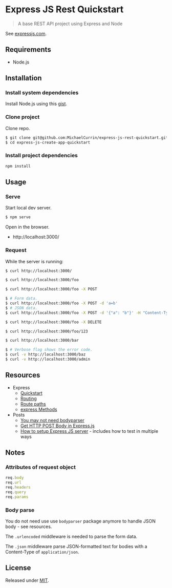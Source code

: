 # Express JS Rest Quickstart
> A base REST API project using Express and Node

See [expressjs.com](https://expressjs.com/).


## Requirements

- Node.js


## Installation

### Install system dependencies

Install Node.js using this [gist](https://gist.github.com/MichaelCurrin/aa1fc56419a355972b96bce23f3bccba).

### Clone project

Clone repo.

```sh
$ git clone git@github.com:MichaelCurrin/express-js-rest-quickstart.git
$ cd express-js-create-app-quickstart
```

### Install project dependencies

```sh
npm install
```


## Usage

### Serve

Start local dev server.

```sh
$ npm serve
```

Open in the browser.

- http://localhost:3000/


### Request

While the server is running:

```sh
$ curl http://localhost:3000/

$ curl http://localhost:3000/foo

$ curl http://localhost:3000/foo -X POST

$ # Form data.
$ curl http://localhost:3000/foo -X POST -d 'a=b'
$ # JSON data.
$ curl http://localhost:3000/foo -X POST -d '{"a": "b"}' -H "Content-Type: application/json"

$ curl http://localhost:3000/foo -X DELETE

$ curl http://localhost:3000/foo/123

$ curl http://localhost:3000/bar

$ # Verbose flag shows the error code.
$ curl -v http://localhost:3000/baz
$ curl -v http://localhost:3000/admin
```


## Resources

- Express
    - [Quickstart](https://expressjs.com/en/starter/hello-world.html)
    - [Routing](https://expressjs.com/en/starter/basic-routing.html)
    - [Route paths](http://expressjs.com/en/guide/routing.html#route-paths)
    - [express Methods](http://expressjs.com/en/api.html#express.json)
- Posts
    - [You may not need bodyparser](https://medium.com/@mmajdanski/express-body-parser-and-why-may-not-need-it-335803cd048c)
    - [Get HTTP POST Body in Express.js](https://stackabuse.com/get-http-post-body-in-express-js/)
    - [How to setup Express JS server](https://dev.to/kyrelldixon/how-to-setup-an-express-js-server-in-node-js-56hp) - includes how to test in multiple ways
    

## Notes

### Attributes of request object

```javascript
req.body
req.url
req.headers
req.query
req.params
```

### Body parse

You do not need use use `bodyparser` package anymore to handle JSON body - see resources.

The `.urlencoded` middleware is needed to parse the form data.

The `.json` middleware parse JSON-formatted text for bodies with a Content-Type of `application/json`.


## License

Released under [MIT](/LICENSE).
